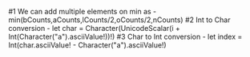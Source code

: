 #1 We can add multiple elements on min as - min(bCounts,aCounts,lCounts/2,oCounts/2,nCounts)
#2 Int to Char conversion - let char = Character(UnicodeScalar(i + Int(Character("a").asciiValue!))!)
#3 Char to Int conversion - let index = Int(char.asciiValue! - Character("a").asciiValue!)

